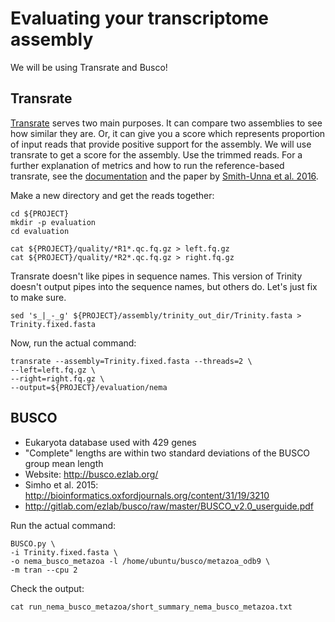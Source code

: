 # Evaluating your transcriptome assembly

We will be using Transrate and Busco!

## Transrate

[Transrate](http://hibberdlab.com/transrate/getting_started.html) serves two main purposes. It can compare two assemblies to see how similar they are. Or, it can give you a score which represents proportion of input reads that provide positive support for the assembly. We will use transrate to get a score for the assembly. Use the trimmed reads. For a further explanation of metrics and how to run the reference-based transrate, see the [documentation](http://hibberdlab.com/transrate/metrics.html) and the paper by [Smith-Unna et al. 2016](http://genome.cshlp.org/content/early/2016/06/01/gr.196469.115). 

Make a new directory and get the reads together:

```
cd ${PROJECT}
mkdir -p evaluation
cd evaluation

cat ${PROJECT}/quality/*R1*.qc.fq.gz > left.fq.gz
cat ${PROJECT}/quality/*R2*.qc.fq.gz > right.fq.gz
```

Transrate doesn't like pipes in sequence names. This version of Trinity doesn't output pipes into the sequence names, but others do. Let's just fix to make sure.

```
sed 's_|_-_g' ${PROJECT}/assembly/trinity_out_dir/Trinity.fasta > Trinity.fixed.fasta
```

Now, run the actual command:

```
transrate --assembly=Trinity.fixed.fasta --threads=2 \
--left=left.fq.gz \
--right=right.fq.gz \
--output=${PROJECT}/evaluation/nema
```

## BUSCO

* Eukaryota database used with 429 genes
* "Complete" lengths are within two standard deviations of the BUSCO group mean length
* Website: http://busco.ezlab.org/
* Simho et al. 2015: http://bioinformatics.oxfordjournals.org/content/31/19/3210
* http://gitlab.com/ezlab/busco/raw/master/BUSCO_v2.0_userguide.pdf

Run the actual command:

```
BUSCO.py \
-i Trinity.fixed.fasta \
-o nema_busco_metazoa -l /home/ubuntu/busco/metazoa_odb9 \
-m tran --cpu 2
```

Check the output:

```
cat run_nema_busco_metazoa/short_summary_nema_busco_metazoa.txt
```
